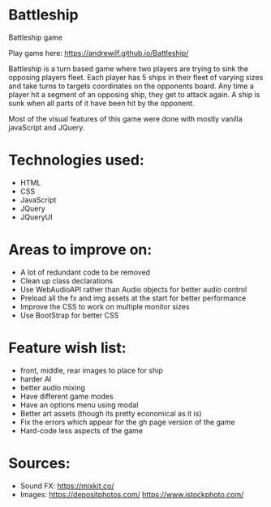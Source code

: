 # Battleship
Battleship game

Play game here: https://andrewilf.github.io/Battleship/

Battleship is a turn based game where two players are trying to sink the opposing players fleet. Each player has 5 ships in their fleet of varying sizes and take turns to targets coordinates on the opponents board. Any time a player hit a segment of an opposing ship, they get to attack again. A ship is sunk when all parts of it have been hit by the opponent.

Most of the visual features of this game were done with mostly vanilla javaScript and JQuery.

# Technologies used:
- HTML
- CSS
- JavaScript
- JQuery
- JQueryUI

# Areas to improve on:
- A lot of redundant code to be removed
- Clean up class declarations
- Use WebAudioAPI rather than Audio objects for better audio control
- Preload all the fx and img assets at the start for better performance
- Improve the CSS to work on multiple monitor sizes
- Use BootStrap for better CSS

# Feature wish list:
- front, middle, rear images to place for ship
- harder AI
- better audio mixing
- Have different game modes
- Have an options menu using modal
- Better art assets (though its pretty economical as it is)
- Fix the errors which appear for the gh page version of the game
- Hard-code less aspects of the game

# Sources:
- Sound FX: https://mixkit.co/
- Images: https://depositphotos.com/
        https://www.istockphoto.com/
